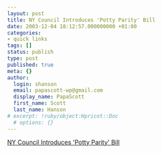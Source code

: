 ```yaml
---
layout: post
title: NY Council Introduces 'Potty Parity' Bill
date: 2003-12-04 18:12:57.000000000 +01:00
categories:
- quick links
tags: []
status: publish
type: post
published: true
meta: {}
author:
  login: shanson
  email: papascott-wp@gmail.com
  display_name: PapaScott
  first_name: Scott
  last_name: Hanson
# excerpt: !ruby/object:Hpricot::Doc
  # options: {}
---
```

<p><a title="Twice as many restrooms for women!" href="http://www.washingtonpost.com/wp-dyn/articles/A33722-2003Dec4.html">NY Council Introduces 'Potty Parity' Bill</a></p>
